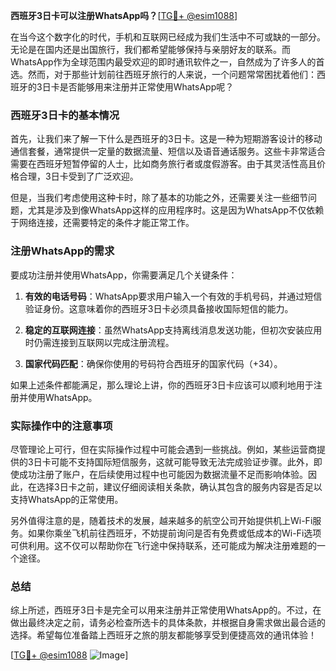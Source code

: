 **西班牙3日卡可以注册WhatsApp吗？**[[TG💪+ @esim1088](https://t.me/s/esim1088)]

在当今这个数字化的时代，手机和互联网已经成为我们生活中不可或缺的一部分。无论是在国内还是出国旅行，我们都希望能够保持与亲朋好友的联系。而WhatsApp作为全球范围内最受欢迎的即时通讯软件之一，自然成为了许多人的首选。然而，对于那些计划前往西班牙旅行的人来说，一个问题常常困扰着他们：西班牙的3日卡是否能够用来注册并正常使用WhatsApp呢？

### 西班牙3日卡的基本情况

首先，让我们来了解一下什么是西班牙的3日卡。这是一种为短期游客设计的移动通信套餐，通常提供一定量的数据流量、短信以及语音通话服务。这些卡非常适合需要在西班牙短暂停留的人士，比如商务旅行者或度假游客。由于其灵活性高且价格合理，3日卡受到了广泛欢迎。

但是，当我们考虑使用这种卡时，除了基本的功能之外，还需要关注一些细节问题，尤其是涉及到像WhatsApp这样的应用程序时。这是因为WhatsApp不仅依赖于网络连接，还需要特定的条件才能正常工作。

### 注册WhatsApp的需求

要成功注册并使用WhatsApp，你需要满足几个关键条件：

1. **有效的电话号码**：WhatsApp要求用户输入一个有效的手机号码，并通过短信验证身份。这意味着你的西班牙3日卡必须具备接收国际短信的能力。
   
2. **稳定的互联网连接**：虽然WhatsApp支持离线消息发送功能，但初次安装应用时仍需连接到互联网以完成注册流程。
   
3. **国家代码匹配**：确保你使用的号码符合西班牙的国家代码（+34）。

如果上述条件都能满足，那么理论上讲，你的西班牙3日卡应该可以顺利地用于注册并使用WhatsApp。

### 实际操作中的注意事项

尽管理论上可行，但在实际操作过程中可能会遇到一些挑战。例如，某些运营商提供的3日卡可能不支持国际短信服务，这就可能导致无法完成验证步骤。此外，即使成功注册了账户，在后续使用过程中也可能因为数据流量不足而影响体验。因此，在选择3日卡之前，建议仔细阅读相关条款，确认其包含的服务内容是否足以支持WhatsApp的正常使用。

另外值得注意的是，随着技术的发展，越来越多的航空公司开始提供机上Wi-Fi服务。如果你乘坐飞机前往西班牙，不妨提前询问是否有免费或低成本的Wi-Fi选项可供利用。这不仅可以帮助你在飞行途中保持联系，还可能成为解决注册难题的一个途径。

### 总结

综上所述，西班牙3日卡是完全可以用来注册并正常使用WhatsApp的。不过，在做出最终决定之前，请务必检查所选卡的具体条款，并根据自身需求做出最合适的选择。希望每位准备踏上西班牙之旅的朋友都能够享受到便捷高效的通讯体验！

[[TG💪+ @esim1088](https://t.me/s/esim1088) ![Image](https://i.postimg.cc/4NQfJmqS/Snipaste-2025-05-13-00-14-12.png)]